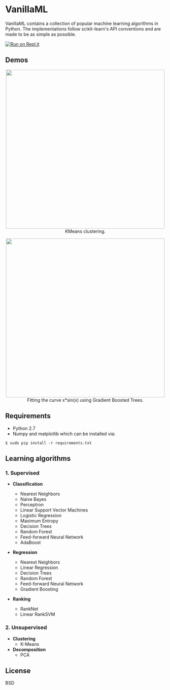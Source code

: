 # VanillaML
VanillaML contains a collection of popular machine learning algorithms in Python. The implementations 
follow scikit-learn's API conventions and are made to be as simple as possible.

[![Run on Repl.it](https://repl.it/badge/github/vinhkhuc/VanillaML)](https://repl.it/github/vinhkhuc/VanillaML)

## Demos

<p align="center">
    <img width="500" high="500" src="http://i.imgur.com/uZKqKXi.gif">
    <br>
    KMeans clustering.
</p>

<p align="center">
    <img width="500" high="500" src="http://i.imgur.com/uSDPY0x.gif">
    <br>
    Fitting the curve x*sin(x) using Gradient Boosted Trees.
</p>

## Requirements
* Python 2.7
* Numpy and matplotlib which can be installed via:

```
$ sudo pip install -r requirements.txt
```

## Learning algorithms
### 1. Supervised
- <b>Classification</b>
    - Nearest Neighbors
	- Naive Bayes
    - Perceptron
    - Linear Support Vector Machines
    - Logistic Regression
    - Maximum Entropy
    - Decision Trees
    - Random Forest
    - Feed-forward Neural Network
    - AdaBoost
    
- <b>Regression</b>
    - Nearest Neighbors
    - Linear Regression
    - Decision Trees
    - Random Forest
    - Feed-forward Neural Network    
    - Gradient Boosting
    
- <b>Ranking</b>
    - RankNet
    - Linear RankSVM

### 2. Unsupervised
- <b>Clustering</b>
    - K-Means
- <b>Decomposition</b>
    - PCA

## License
BSD

